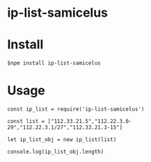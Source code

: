 # ip-list-samicelus

# Install

```
$npm install ip-list-samicelus
```

# Usage

```
const ip_list = require('ip-list-samicelus')

const list = ["112.33.21.5","112.22.3.0-29","112.22.3.1/27","112.33.21.3-15"]

let ip_list_obj = new ip_list(list)

console.log(ip_list_obj.length)

```
